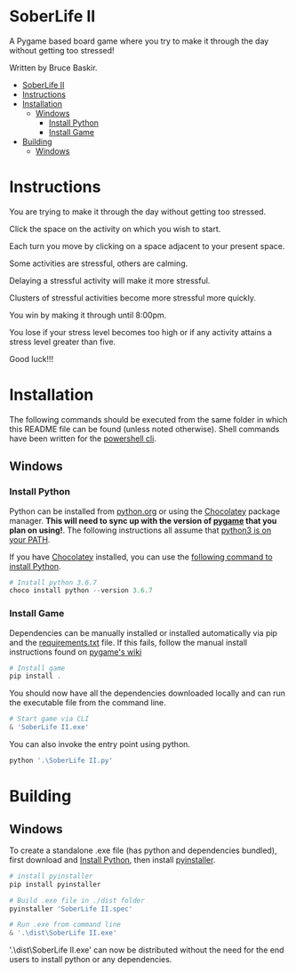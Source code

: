 # SoberLife II

A Pygame based board game where you try to make it through the day without getting too stressed! 

Written by Bruce Baskir.

- [SoberLife II](#soberlife-ii)
- [Instructions](#instructions)
- [Installation](#installation)
  - [Windows](#windows)
    - [Install Python](#install-python)
    - [Install Game](#install-game)
- [Building](#building)
  - [Windows](#windows-1)

# Instructions

You are trying to make it through the day without getting too stressed.

Click the space on the activity on which you wish to start.

Each turn you move by clicking on a space adjacent to your present space.

Some activities are stressful, others are calming.

Delaying a stressful activity will make it more stressful.

Clusters of stressful activities become more stressful more quickly.

You win by making it through until 8:00pm.

You lose if your stress level becomes too high or if any activity attains a stress level greater than five.

Good luck!!!


# Installation
The following commands should be executed from the same folder in which this README file can be found (unless noted otherwise). Shell commands have been written for the [powershell cli](https://en.wikipedia.org/wiki/PowerShell).

## Windows

### Install Python
Python can be installed from [python.org](https://www.python.org/downloads/) or using the [Chocolatey](https://chocolatey.org/) package manager. **This will need to sync up with the version of [pygame](https://www.pygame.org) that you plan on using!**. The following instructions all assume that [python3 is on your PATH](https://www.pygame.org/wiki/GettingStarted#Windows%20installation).

If you have [Chocolatey](https://chocolatey.org) installed, you can use the [following command to install Python](https://chocolatey.org/packages/python/).

```powershell
# Install python 3.6.7
choco install python --version 3.6.7
```

### Install Game
Dependencies can be manually installed or installed automatically via pip and the [requirements.txt](requirements.txt) file. If this fails, follow the manual install instructions found on [pygame's wiki](https://www.pygame.org/wiki/GettingStarted#Windows%20installation)

```powershell
# Install game
pip install .
```

You should now have all the dependencies downloaded locally and can run the executable file from the command line.

```powershell
# Start game via CLI
& 'SoberLife II.exe'
```

You can also invoke the entry point using python.

```powershell
python '.\SoberLife II.py'
```

# Building
## Windows
To create a standalone .exe file (has python and dependencies bundled), first download and [Install Python](#install-python), then install [pyinstaller](https://pyinstaller.readthedocs.io/en/stable/installation.html). 

```powershell
# install pyinstaller
pip install pyinstaller

# Build .exe file in ./dist folder
pyinstaller 'SoberLife II.spec'

# Run .exe from command line
& '.\dist\SoberLife II.exe'
```

'.\dist\SoberLife II.exe' can now be distributed without the need for the end users to install python or any dependencies. 
